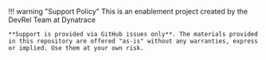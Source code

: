 !!! warning "Support Policy"
    This is an enablement project created by the DevRel Team at Dynatrace

    **Support is provided via GitHub issues only**. The materials provided in this repository are offered "as-is" without any warranties, express or implied. Use them at your own risk.
